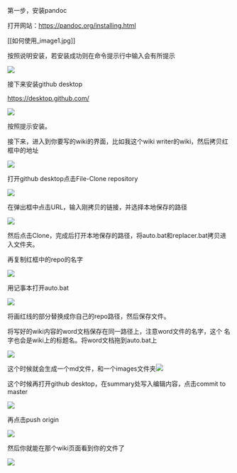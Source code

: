 第一步，安装pandoc

打开网站：<https://pandoc.org/installing.html>

[[如何使用_image1.jpg]]


按照说明安装，若安装成功则在命令提示行中输入会有所提示

![](./如何使用_image2.jpg)

接下来安装github desktop

<https://desktop.github.com/>

![](./如何使用_image3.jpg)

按照提示安装。

接下来，进入到你要写的wiki的界面，比如我这个wiki writer的wiki，然后拷贝红框中的地址

![](./如何使用_image4.png)

打开github desktop点击File-Clone repository

![](./如何使用_image5.jpg)

在弹出框中点击URL，输入刚拷贝的链接，并选择本地保存的路径

![](./如何使用_image6.jpg)

然后点击Clone，完成后打开本地保存的路径，将auto.bat和replacer.bat拷贝进入文件夹。

再复制红框中的repo的名字

![](./如何使用_image7.png)

用记事本打开auto.bat

![](./如何使用_image8.png)

将画红线的部分替换成你自己的repo路径，然后保存文件。

将写好的wiki内容的word文档保存在同一路径上，注意word文件的名字，这个
名字也会是wiki上的标题名。将word文档拖到auto.bat上

![](./如何使用_image9.jpg)

这个时候就会生成一个md文件，和一个images文件夹![](./如何使用_image10.jpg)

这个时候再打开github desktop，在summary处写入编辑内容，点击commit to master

![](./如何使用_image11.jpg)

再点击push origin

![](./如何使用_image12.jpg)

然后你就能在那个wiki页面看到你的文件了

![](./如何使用_image13.jpg)

